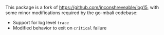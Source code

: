 This package is a fork of https://github.com/inconshreveable/log15, with some
minor modifications required by the go-mbali codebase:

 * Support for log level `trace`
 * Modified behavior to exit on `critical` failure
